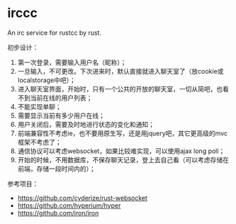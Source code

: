 irccc
=====

An irc service for rustcc by rust.

初步设计：

1. 第一次登录，需要输入用户名（昵称）；
2. 一旦输入，不可更改。下次进来时，默认直接就进入聊天室了（放cookie或localstorage中吧）；
3. 进入聊天室界面，开始时，只有一个公共的开放的聊天室，一切从简吧，也看不到当前在线的用户列表；
4. 不能实现单聊；
5. 需要显示当前有多少用户在线；
6. 用户关闭后，需要及时地进行状态的变化和通知；
7. 前端兼容性不考虑ie，也不要用原生写，还是用jquery吧，其它更高级的mvc框架不考虑了；
8. 通信协议可以考虑websocket，如果比较难实现，可以使用ajax long poll；
9. 开始的时候，不用数据库，不保存聊天记录，登上去自己看（可以考虑存储在前端，存储一段时间内的）；

参考项目：
- https://github.com/cyderize/rust-websocket
- https://github.com/hyperium/hyper
- https://github.com/iron/iron
